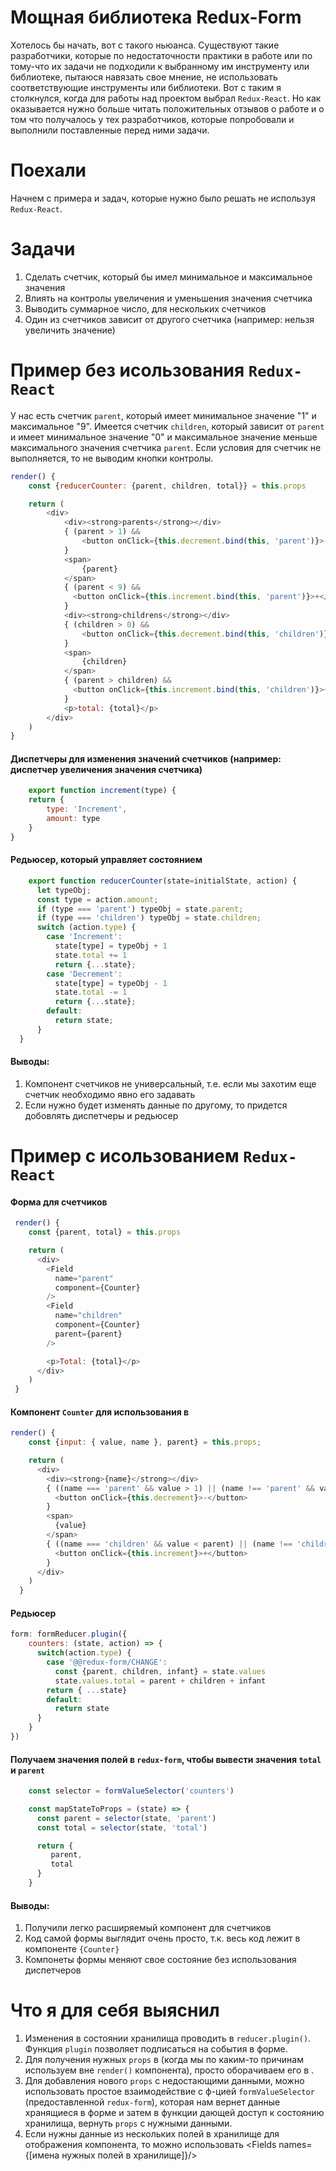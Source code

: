 # Мощная библиотека Redux-Form

Хотелось бы начать, вот с такого ньюанса. Существуют такие разработчики, которые по недостаточности практики в работе или по тому-что их задачи не подходили к выбранному им инструменту или библиотеке, пытаюся навязать свое мнение, не использовать  соответствующие инструменты или библиотеки. Вот с таким я столкнулся, когда для работы над проектом выбрал `Redux-React`. Но как оказывается нужно больше читать положительных отзывов о работе и о том что получалось у тех разработчиков, которые попробовали и выполнили поставленные перед ними задачи.

# Поехали

Начнем с примера и задач, которые нужно было решать не используя `Redux-React`.

# Задачи

 1. Сделать счетчик, который бы имел минимальное и максимальное значения
 2. Влиять на контролы увеличения и уменьшения значения счетчика
 3. Выводить суммарное число, для нескольких счетчиков
 4. Один из счетчиков зависит от другого счетчика (например: нельзя увеличить значение)

# Пример без исользования `Redux-React`

У нас есть счетчик `parent`, который имеет минимальное значение "1" и максимальное "9". Имеется счетчик `children`, который 
зависит от `parent` и имеет минимальное значение "0" и максимальное значение меньше максимального значения счетчика `parent`. Если условия для счетчик не выполняется, то не выводим кнопки контролы.

```javascript
render() {
  	const {reducerCounter: {parent, children, total}} = this.props

	return (
		<div>
			<div><strong>parents</strong></div>
			{ (parent > 1) &&
				<button onClick={this.decrement.bind(this, 'parent')}>-</button>
			}
			<span>
				{parent}
			</span>
			{ (parent < 9) &&
			  <button onClick={this.increment.bind(this, 'parent')}>+</button>
			}
			<div><strong>childrens</strong></div>
			{ (children > 0) &&
				<button onClick={this.decrement.bind(this, 'children')}>-</button>
			}
			<span>
				{children}
			</span>
			{ (parent > children) &&
			  <button onClick={this.increment.bind(this, 'children')}>+</button>
			}
			<p>total: {total}</p>
		</div>
	)
}
```

#### Диспетчеры для изменения значений счетчиков (например: диспетчер увеличения значения счетчика)
```javascript
	export function increment(type) {
	return {
		type: 'Increment',
		amount: type
	}
}
```

#### Редьюсер, который управляет состоянием
```javascript
	export function reducerCounter(state=initialState, action) {
	  let typeObj;
	  const type = action.amount;
	  if (type === 'parent') typeObj = state.parent;
	  if (type === 'children') typeObj = state.children;
	  switch (action.type) {
		case 'Increment':
		  state[type] = typeObj + 1
		  state.total += 1
		  return {...state};
		case 'Decrement':
		  state[type] = typeObj - 1
		  state.total -= 1
		  return {...state};
		default:
		  return state;
	  }
  }
```
#### Выводы:

1.	Компонент счетчиков не универсальный, т.е. если мы захотим еще счетчик необходимо явно его задавать
2.	Если нужно будет изменять данные по другому, то придется добовлять диспетчеры и редьюсер


# Пример c исользованием `Redux-React`

#### Форма для счетчиков
```javascript
 render() {
    const {parent, total} = this.props

    return (
      <div>
        <Field
          name="parent"
          component={Counter}
        />
        <Field
          name="children"
          component={Counter}
          parent={parent}
        />

        <p>Total: {total}</p>
      </div>
    )
 }
```

#### Компонент `Counter` для использования в <Field/>
```javascript
render() {
    const {input: { value, name }, parent} = this.props;

    return (
      <div>
        <div><strong>{name}</strong></div>
        { ((name === 'parent' && value > 1) || (name !== 'parent' && value !== 0)) &&
          <button onClick={this.decrement}>-</button>
        }
        <span>
          {value}
        </span>
        { ((name === 'children' && value < parent) || (name !== 'children' && value !== 9)) &&
          <button onClick={this.increment}>+</button>
        }
      </div>
    )
  }
```

#### Редьюсер
```javascript
form: formReducer.plugin({
	counters: (state, action) => {
	  switch(action.type) {
		case '@@redux-form/CHANGE':
		  const {parent, children, infant} = state.values
		  state.values.total = parent + children + infant
		return { ...state}
		default:
		  return state
	  }
	}
})
```

#### Получаем значения полей в `redux-form`, чтобы вывести значения `total` и `parent`
```javascript
	const selector = formValueSelector('counters')

	const mapStateToProps = (state) => {
	  const parent = selector(state, 'parent')
	  const total = selector(state, 'total')

	  return {
		 parent,
		 total
	  }
	}
```

#### Выводы:

1. Получили легко расширяемый компонент для счетчиков
2. Код самой формы выглядит очень просто, т.к. весь код лежит в компоненте `{Counter}`
3. Компонеты формы меняют свое состояние без использования диспетчеров

# Что я для себя выяснил

1.	Изменения в состоянии хранилища проводить в `reducer.plugin()`. Функция `plugin` позволяет подписаться на события в форме.
2.	Для получения нужных `props` в <Field/>(когда мы по каким-то причинам используем вне `render()` компонента), просто 		оборачиваем его в <FormSection name="имя нужного объекта в хранилище">.
3.	Для добавления нового `props` c недостающими данными, можно использовать простое взаимодействие с ф-цией `formValueSelector` (предоставленной `redux-form`), которая нам вернет данные хранящиеся в форме и затем в функции дающей доступ к состоянию хранилища, вернуть `props` с нужными данными.
4.	Если нужны данные из нескольких полей в хранилище для отображения компонента, то можно использовать
 <Fields names={[имена нужных полей в хранилище]}/>
